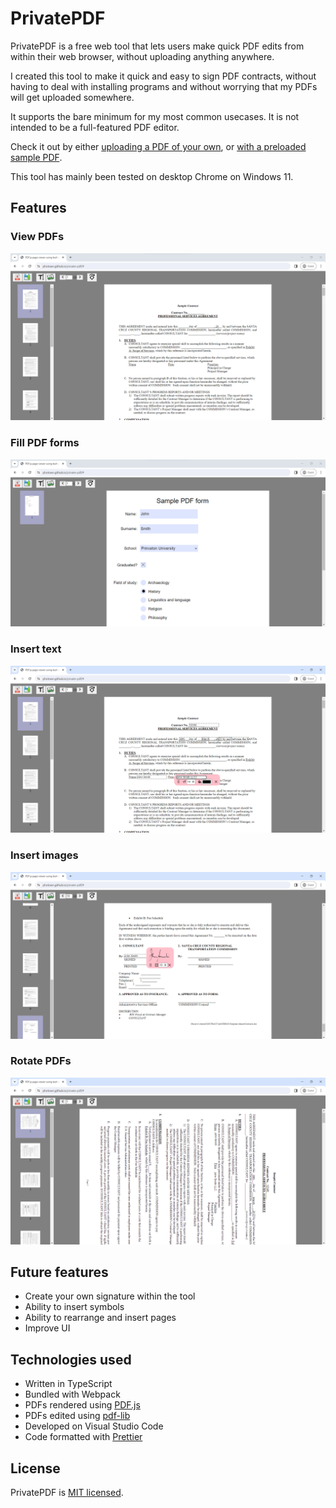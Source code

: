 # PrivatePDF

PrivatePDF is a free web tool that lets users make quick PDF edits from within their web browser, without uploading anything anywhere.

I created this tool to make it quick and easy to sign PDF contracts, without having to deal with installing programs and without worrying that my PDFs will get uploaded somewhere.

It supports the bare minimum for my most common usecases. It is not intended to be a full-featured PDF editor.

Check it out by either [uploading a PDF of your own](https://photown.github.io/private-pdf/), or [with a preloaded sample PDF](https://photown.github.io/private-pdf/?pdf=https://raw.githubusercontent.com/photown/private-pdf/09b3a899cbce5ba2d5241110e944139d7f7e161a/readme/sample.pdf).

This tool has mainly been tested on desktop Chrome on Windows 11.

## Features

### View PDFs

![<img src="readme/view_pdfs.png">](readme/view_pdfs.png)

### Fill PDF forms

![<img src="readme/fill_forms.png">](readme/fill_forms.png)

### Insert text

![<img src="readme/insert_text.png">](readme/insert_text.png)

### Insert images

![<img src="readme/insert_images.png">](readme/insert_images.png)

### Rotate PDFs

![<img src="readme/rotate_pdf.png">](readme/rotate_pdf.png)

## Future features

- Create your own signature within the tool
- Ability to insert symbols
- Ability to rearrange and insert pages
- Improve UI

## Technologies used

- Written in TypeScript
- Bundled with Webpack
- PDFs rendered using [PDF.js](https://mozilla.github.io/pdf.js/)
- PDFs edited using [pdf-lib](https://github.com/Hopding/pdf-lib)
- Developed on Visual Studio Code
- Code formatted with [Prettier](https://prettier.io/)

## License

PrivatePDF is [MIT licensed](LICENSE).
